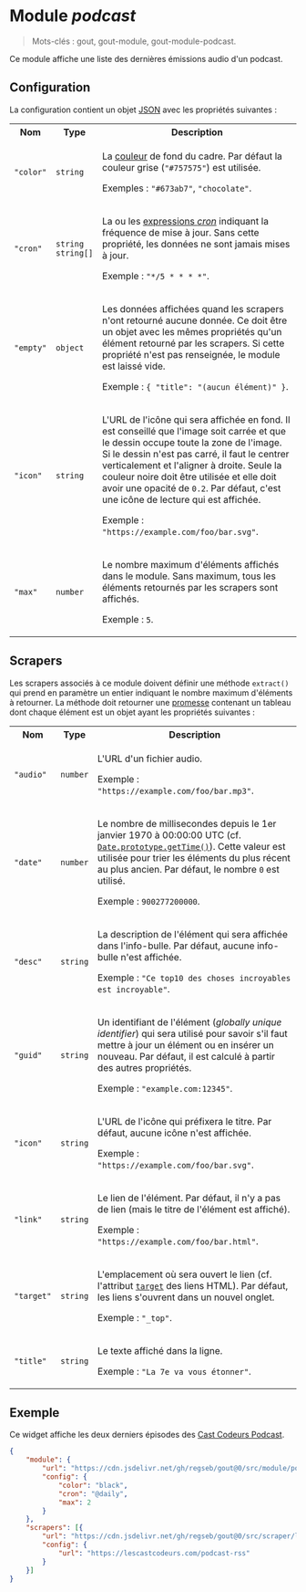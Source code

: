 # Module _podcast_

> Mots-clés : gout, gout-module, gout-module-podcast.

Ce module affiche une liste des dernières émissions audio d'un podcast.

## Configuration

La configuration contient un objet
[JSON](https://www.json.org/json-fr.html "JavaScript Object Notation") avec les
propriétés suivantes :

<table>
  <tr>
    <th>Nom</th>
    <th>Type</th>
    <th>Description</th>
  </tr>
  <tr>
    <td><code>"color"</code></td>
    <td><code>string</code></td>
    <td>
      <p>
        La
        <a href="https://developer.mozilla.org/CSS/color_value">couleur</a> de
        fond du cadre. Par défaut la couleur grise (<code>"#757575"</code>) est
        utilisée.
      </p>
      <p>
        Exemples : <code>"#673ab7"</code>, <code>"chocolate"</code>.
      </p>
    </td>
  </tr>
  <tr>
    <td><code>"cron"</code></td>
    <td><code>string</code><br /><code>string[]</code></td>
    <td>
      <p>
        La ou les
        <a href="https://www.npmjs.com/package/cronnor#expression-cron">expressions
        <em>cron</em></a> indiquant la fréquence de mise à jour. Sans cette
        propriété, les données ne sont jamais mises à jour.
      </p>
      <p>
        <!-- Ne pas vérifier les espaces dans les éléments d'emphase car cette
             règle s'applique dans les éléments <code> et il y a des
             faux-positifs avec les expressions cron.
             https://github.com/DavidAnson/markdownlint/issues/427 -->
        <!-- markdownlint-disable-next-line no-space-in-emphasis -->
        Exemple : <code>"*/5 * * * *"</code>.
      </p>
    </td>
  </tr>
  <tr>
    <td><code>"empty"</code></td>
    <td><code>object</code></td>
    <td>
      <p>
        Les données affichées quand les scrapers n'ont retourné aucune donnée.
        Ce doit être un objet avec les mêmes propriétés qu'un élément retourné
        par les scrapers. Si cette propriété n'est pas renseignée, le module est
        laissé vide.
      </p>
      <p>
        Exemple : <code>{ "title": "(aucun élément)" }</code>.
      </p>
    </td>
  </tr>
  <tr>
    <td><code>"icon"</code></td>
    <td><code>string</code></td>
    <td>
      <p>
        L'URL de l'icône qui sera affichée en fond. Il est conseillé que l'image
        soit carrée et que le dessin occupe toute la zone de l'image. Si le
        dessin n'est pas carré, il faut le centrer verticalement et l'aligner à
        droite. Seule la couleur noire doit être utilisée et elle doit avoir une
        opacité de <code>0.2</code>. Par défaut, c'est une icône de lecture qui
        est affichée.
      </p>
      <p>
        Exemple : <code>"https://example.com/foo/bar.svg"</code>.
      </p>
    </td>
  </tr>
  <tr>
    <td><code>"max"</code></td>
    <td><code>number</code></td>
    <td>
      <p>
        Le nombre maximum d'éléments affichés dans le module. Sans maximum, tous
        les éléments retournés par les scrapers sont affichés.
      </p>
      <p>
        Exemple : <code>5</code>.
      </p>
    </td>
  </tr>
</table>

## Scrapers

Les scrapers associés à ce module doivent définir une méthode `extract()` qui
prend en paramètre un entier indiquant le nombre maximum d'éléments à retourner.
La méthode doit retourner une
[promesse](https://developer.mozilla.org/Web/JavaScript/Reference/Global_Objects/Promise)
contenant un tableau dont chaque élément est un objet ayant les propriétés
suivantes :

<table>
  <tr>
    <th>Nom</th>
    <th>Type</th>
    <th>Description</th>
  </tr>
  <tr>
    <td><code>"audio"</code></td>
    <td><code>number</code></td>
    <td>
      <p>
        L'URL d'un fichier audio.
      </p>
      <p>
        Exemple : <code>"https://example.com/foo/bar.mp3"</code>.
      </p>
    </td>
  </tr>
  <tr>
    <td><code>"date"</code></td>
    <td><code>number</code></td>
    <td>
      <p>
        Le nombre de millisecondes depuis le 1er janvier 1970 à 00:00:00 UTC
        (cf.
        <a href="https://developer.mozilla.org/JavaScript/Reference/Global_Objects/Date/getTime"><code>Date.prototype.getTime()</code></a>).
        Cette valeur est utilisée pour trier les éléments du plus récent au plus
        ancien. Par défaut, le nombre <code>0</code> est utilisé.
      </p>
      <p>
        Exemple : <code>900277200000</code>.
      </p>
    </td>
  </tr>
  <tr>
    <td><code>"desc"</code></td>
    <td><code>string</code></td>
    <td>
      <p>
        La description de l'élément qui sera affichée dans l'info-bulle. Par
        défaut, aucune info-bulle n'est affichée.
      </p>
      <p>
        Exemple : <code>"Ce top10 des choses incroyables est incroyable"</code>.
      </p>
    </td>
  </tr>
  <tr>
    <td><code>"guid"</code></td>
    <td><code>string</code></td>
    <td>
      <p>
        Un identifiant de l'élément (<em>globally unique identifier</em>) qui
        sera utilisé pour savoir s'il faut mettre à jour un élément ou en
        insérer un nouveau. Par défaut, il est calculé à partir des autres
        propriétés.
      </p>
      <p>
        Exemple : <code>"example.com:12345"</code>.
      </p>
    </td>
  </tr>
  <tr>
    <td><code>"icon"</code></td>
    <td><code>string</code></td>
    <td>
      <p>
        L'URL de l'icône qui préfixera le titre. Par défaut, aucune icône n'est
        affichée.
      </p>
      <p>
        Exemple : <code>"https://example.com/foo/bar.svg"</code>.
      </p>
    </td>
  </tr>
  <tr>
    <td><code>"link"</code></td>
    <td><code>string</code></td>
    <td>
      <p>
        Le lien de l'élément. Par défaut, il n'y a pas de lien (mais le titre de
        l'élément est affiché).
      </p>
      <p>
        Exemple : <code>"https://example.com/foo/bar.html"</code>.
      </p>
    </td>
  </tr>
  <tr>
    <td><code>"target"</code></td>
    <td><code>string</code></td>
    <td>
      <p>
        L'emplacement où sera ouvert le lien (cf. l'attribut
        <a href="https://developer.mozilla.org/HTML/Element/a#attr-target"><code>target</code></a>
        des liens HTML). Par défaut, les liens s'ouvrent dans un nouvel onglet.
      </p>
      <p>
        Exemple : <code>"_top"</code>.
      </p>
    </td>
  </tr>
  <tr>
    <td><code>"title"</code></td>
    <td><code>string</code></td>
    <td>
      <p>
        Le texte affiché dans la ligne.
      </p>
      <p>
        Exemple : <code>"La 7e va vous étonner"</code>.
      </p>
    </td>
  </tr>
</table>

## Exemple

Ce widget affiche les deux derniers épisodes des [Cast Codeurs
Podcast](https://lescastcodeurs.com/).

```JSON
{
    "module": {
        "url": "https://cdn.jsdelivr.net/gh/regseb/gout@0/src/module/podcast/podcast.js",
        "config": {
            "color": "black",
            "cron": "@daily",
            "max": 2
        }
    },
    "scrapers": [{
        "url": "https://cdn.jsdelivr.net/gh/regseb/gout@0/src/scraper/list/rss/rss.js",
        "config": {
            "url": "https://lescastcodeurs.com/podcast-rss"
        }
    }]
}
```
